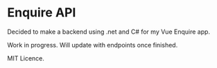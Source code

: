 # Enquire API

Decided to make a backend using .net and C# for my Vue Enquire app.

Work in progress. Will update with endpoints once finished.

MIT Licence.